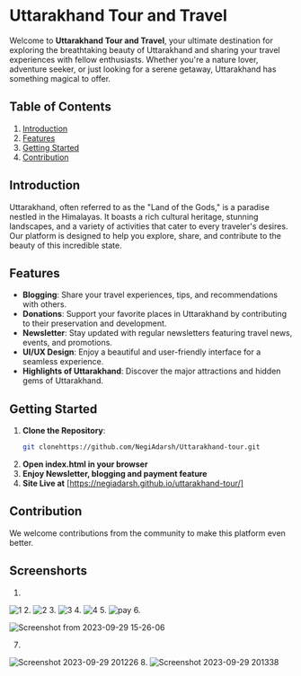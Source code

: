 # Uttarakhand Tour and Travel

Welcome to **Uttarakhand Tour and Travel**, your ultimate destination for exploring the breathtaking beauty of Uttarakhand and sharing your travel experiences with fellow enthusiasts. Whether you're a nature lover, adventure seeker, or just looking for a serene getaway, Uttarakhand has something magical to offer.

## Table of Contents
1. [Introduction](#introduction)
2. [Features](#features)
3. [Getting Started](#getting-started)
4. [Contribution](#Contribution)

## Introduction

Uttarakhand, often referred to as the "Land of the Gods," is a paradise nestled in the Himalayas. It boasts a rich cultural heritage, stunning landscapes, and a variety of activities that cater to every traveler's desires. Our platform is designed to help you explore, share, and contribute to the beauty of this incredible state.

## Features

- **Blogging**: Share your travel experiences, tips, and recommendations with others.
- **Donations**: Support your favorite places in Uttarakhand by contributing to their preservation and development.
- **Newsletter**: Stay updated with regular newsletters featuring travel news, events, and promotions.
- **UI/UX Design**: Enjoy a beautiful and user-friendly interface for a seamless experience.
- **Highlights of Uttarakhand**: Discover the major attractions and hidden gems of Uttarakhand.

## Getting Started

1. **Clone the Repository**: 
   ```bash
   git clonehttps://github.com/NegiAdarsh/Uttarakhand-tour.git

2. **Open index.html in your browser**
3. **Enjoy Newsletter, blogging and payment feature**
4. **Site Live at** [https://negiadarsh.github.io/uttarakhand-tour/]

## Contribution
We welcome contributions from the community to make this platform even better. 

## Screenshorts
1. 
![1](https://github.com/NegiAdarsh/uttarakhand-tour/assets/100505819/d888a994-ee3b-4300-8c6c-c988d4bfe998)
2.
![2](https://github.com/NegiAdarsh/uttarakhand-tour/assets/100505819/13de0149-d177-4ad9-9be2-7b3139449440)
3.
![3](https://github.com/NegiAdarsh/uttarakhand-tour/assets/100505819/e7a1b84c-6cda-452b-bc1d-42c09dd112ec)
4.
![4](https://github.com/NegiAdarsh/uttarakhand-tour/assets/100505819/aff3121d-d466-4368-b281-f72b5f227b7d)
5.
![pay](https://github.com/NegiAdarsh/uttarakhand-tour/assets/100505819/2f9d4e5e-7431-40fe-b9be-1a3109909806)
6. 


![Screenshot from 2023-09-29 15-26-06](https://github.com/NegiAdarsh/uttarakhand-tour/assets/100505819/00d77cd2-276c-4c41-ac0e-e47dda8f562e)

7.


![Screenshot 2023-09-29 201226](https://github.com/NegiAdarsh/uttarakhand-tour/assets/100505819/61f4b6ad-d8fd-47fd-a220-de3939061999)
8.
![Screenshot 2023-09-29 201338](https://github.com/NegiAdarsh/uttarakhand-tour/assets/100505819/ed0c63bc-6908-45e3-9538-fb2af84b38e9)












